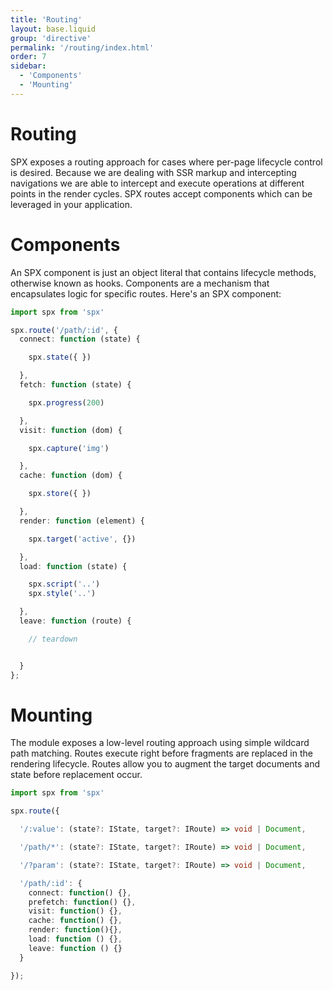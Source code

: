 ```yaml
---
title: 'Routing'
layout: base.liquid
group: 'directive'
permalink: '/routing/index.html'
order: 7
sidebar:
  - 'Components'
  - 'Mounting'
---
```


# Routing

SPX exposes a routing approach for cases where per-page lifecycle control is desired. Because we are dealing with SSR markup and intercepting navigations we are able to intercept and execute operations at different points in the render cycles. SPX routes accept components which can be leveraged in your application.

# Components

An SPX component is just an object literal that contains lifecycle methods, otherwise known as hooks. Components are a mechanism that encapsulates logic for specific routes. Here's an SPX component:

<!-- prettier-ignore -->
```typescript
import spx from 'spx'

spx.route('/path/:id', {
  connect: function (state) {

    spx.state({ })

  },
  fetch: function (state) {

    spx.progress(200)

  },
  visit: function (dom) {

    spx.capture('img')

  },
  cache: function (dom) {

    spx.store({ })

  },
  render: function (element) {

    spx.target('active', {})

  },
  load: function (state) {

    spx.script('..')
    spx.style('..')

  },
  leave: function (route) {

    // teardown


  }
};
```

# Mounting

The module exposes a low-level routing approach using simple wildcard path matching. Routes execute right before fragments are replaced in the rendering lifecycle. Routes allow you to augment the target documents and state before replacement occur.

<!-- prettier-ignore -->
```typescript
import spx from 'spx'

spx.route({

  '/:value': (state?: IState, target?: IRoute) => void | Document,

  '/path/*': (state?: IState, target?: IRoute) => void | Document,

  '/?param': (state?: IState, target?: IRoute) => void | Document,

  '/path/:id': {
    connect: function() {},
    prefetch: function() {},
    visit: function() {},
    cache: function() {},
    render: function(){},
    load: function () {},
    leave: function () {}
  }

});
```
